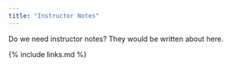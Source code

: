 ```yaml
---
title: "Instructor Notes"
---
```

Do we need instructor notes? They would be written about here. 

{% include links.md %}
